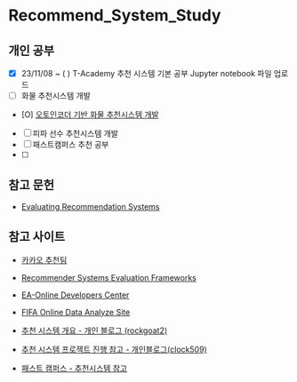 # Recommend_System_Study

## 개인 공부
- [X] 23/11/08 ~ ( ) T-Academy 추천 시스템 기본 공부 Jupyter notebook 파일 업로드
- [ ] 화물 추천시스템 개발
- [O] [오토인코더 기반 화물 추천시스템 개발](https://github.com/yeonsoo98/cargo_recommendsystem) 
- [ ] 피파 선수 추천시스템 개발 
- [ ] 패스트캠퍼스 추천 공부
- [ ] 


## 참고 문헌
- [Evaluating Recommendation Systems](https://github.com/yeonsoo98/Recommend_System_Study/issues/1)



## 참고 사이트

- [카카오 추천팀](https://github.com/kakao/recoteam)
- [Recommender Systems Evaluation Frameworks](https://github.com/ACMRecSys/recsys-evaluation-frameworks?fbclid=IwAR0W4gTsrxW9V7VwMaNvXrT93olKLwDLmH6L34BPCxQLpQtHyXOGxpcJs90#a-non-complete-list-of-frameworks-useful-for-the-evaluation-and-reproducibility-of-recommendation-algorithms)

- [EA-Online Developers Center](https://developers.nexon.com/)

- [FIFA Online Data Analyze Site](https://hojjimin-statistic.tistory.com/category/%ED%94%84%EB%A1%9C%EC%A0%9D%ED%8A%B8/%ED%94%BC%ED%8C%8C%EC%98%A8%EB%9D%BC%EC%9D%B84%20%EB%8D%B0%EC%9D%B4%ED%84%B0%20%EB%B6%84%EC%84%9D%20%ED%94%84%EB%A1%9C%EC%A0%9D%ED%8A%B8)

- [추천 시스템 개요 - 개인 블로그 (rockgoat2)](https://velog.io/@rockgoat2/%EC%B6%94%EC%B2%9C-%EC%8B%9C%EC%8A%A4%ED%85%9C-%EA%B0%9C%EC%9A%94)
- [추천 시스템 프로젝트 진행 참고 - 개인블로그(clock509)](https://velog.io/@clock509/%EC%B6%94%EC%B2%9C%EC%8B%9C%EC%8A%A4%ED%85%9C-%ED%94%84%EB%A1%9C%EC%A0%9D%ED%8A%B8-%EC%A7%84%ED%96%89%ED%95%98%EA%B8%B0)

- [패스트 캠퍼스 - 추천시스템 참고](https://github.com/jaewonlee-728/fastcampus-RecSys)
